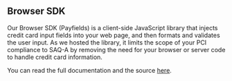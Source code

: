 ## Browser SDK
Our Browser SDK (Payfields) is a client-side JavaScript library that injects credit card input fields into your web page, and then formats and validates the user input. As we hosted the library, it limits the scope of your PCI compliance to SAQ-A by removing the need for your browser or server code to handle credit card information.

You can read the full documentation and the source [here](https://github.com/Beanstream/beanstream-payform).
